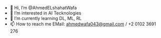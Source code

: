 - 👋 Hi, I’m @AhmedELshahatWafa
- 👀 I’m interested in AI Tecknologies
- 🌱 I’m currently learning DL, ML, RL
- 📫 How to reach me EMail: ahmedwafa043@gmail.com / +2 0102 3691 276

<!---
AhmedELshahatWafa/AhmedELshahatWafa is a ✨ special ✨ repository because its `README.md` (this file) appears on your GitHub profile.
You can click the Preview link to take a look at your changes.
--->
